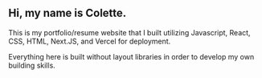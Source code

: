 ## Hi, my name is Colette.

This is my portfolio/resume website that I built utilizing Javascript, React, CSS, HTML, Next.JS, and Vercel for deployment.

Everything here is built without layout libraries in order to develop my own building skills.
